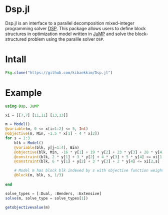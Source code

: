# Dsp.jl

Dsp.jl is an interface to a parallel decomposition mixed-integer programming solver [DSP](https://github.com/Argonne-National-Laboratory/DSP). This package allows users to define block structures in optimization model written in [JuMP](https://github.com/JuliaOpt/JuMP.jl) and solve the block-structured problem using the parallle solver ``DSP``.

# Intall

```julia
Pkg.clone("https://github.com/kibaekkim/Dsp.jl")
```

# Example

```julia
using Dsp, JuMP

xi = [[7,7] [11,11] [13,13]]

m = Model()
@variable(m, 0 <= x[i=1:2] <= 5, Int)
@objective(m, Min, -1.5 * x[1] - 4 * x[2])
for s = 1:3
    blk = Model()
    @variable(blk, y[j=1:4], Bin)
    @objective(blk, Min, -16 * y[1] + 19 * y[2] + 23 * y[3] + 28 * y[4])
    @constraint(blk, 2 * y[1] + 3 * y[2] + 4 * y[3] + 5 * y[4] <= xi[1,s] - x[1])
    @constraint(blk, 6 * y[1] + y[2] + 3 * y[3] + 2 * y[4] <= xi[2,s] - x[2])

    # Model m has block blk indexed by s with objective function weight of 1/3.
    @block(m, blk, s, 1/3)
    
end

solve_types = [:Dual, :Benders, :Extensive]
solve(m, solve_type = solve_types[1])

getobjectivevalue(m)
```